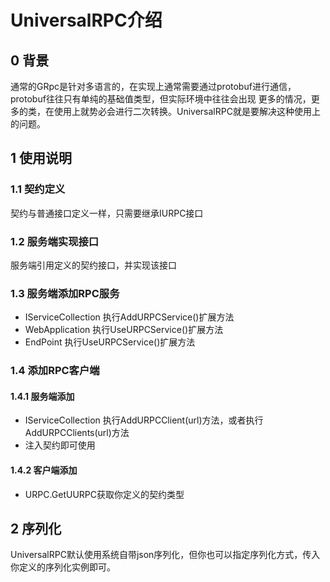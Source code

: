 ﻿# UniversalRPC介绍
## 0 背景
通常的GRpc是针对多语言的，在实现上通常需要通过protobuf进行通信，protobuf往往只有单纯的基础值类型，但实际环境中往往会出现
更多的情况，更多的类，在使用上就势必会进行二次转换。UniversalRPC就是要解决这种使用上的问题。
## 1 使用说明
### 1.1 契约定义
契约与普通接口定义一样，只需要继承IURPC接口
### 1.2 服务端实现接口
服务端引用定义的契约接口，并实现该接口
### 1.3 服务端添加RPC服务
- IServiceCollection 执行AddURPCService()扩展方法
- WebApplication 执行UseURPCService()扩展方法
- EndPoint 执行UseURPCService()扩展方法
### 1.4 添加RPC客户端
#### 1.4.1 服务端添加
- IServiceCollection 执行AddURPCClient(url)方法，或者执行AddURPCClients(url)方法
- 注入契约即可使用
#### 1.4.2 客户端添加
- URPC.GetUURPC获取你定义的契约类型
## 2 序列化
UniversalRPC默认使用系统自带json序列化，但你也可以指定序列化方式，传入你定义的序列化实例即可。
